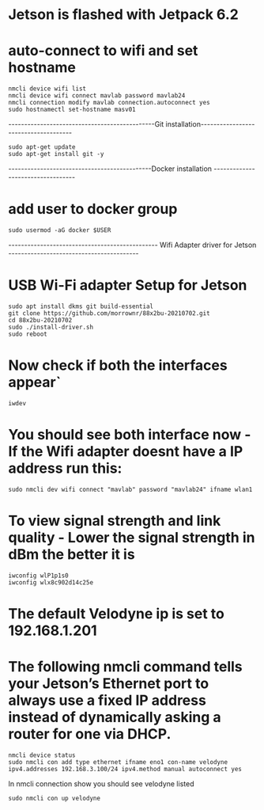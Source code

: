 # Jetson is flashed with Jetpack 6.2 


# auto-connect to wifi and set hostname
```
nmcli device wifi list
nmcli device wifi connect mavlab password mavlab24
nmcli connection modify mavlab connection.autoconnect yes
sudo hostnamectl set-hostname masv01
```
----------------------------------------------Git installation-------------------------------------
```
sudo apt-get update
sudo apt-get install git -y
```
---------------------------------------------Docker installation ----------------------------------
# add user to docker group
```
sudo usermod -aG docker $USER
```

----------------------------------------------- Wifi Adapter driver for Jetson -----------------------------------------
# USB Wi-Fi adapter Setup for Jetson
```
sudo apt install dkms git build-essential
git clone https://github.com/morrownr/88x2bu-20210702.git
cd 88x2bu-20210702
sudo ./install-driver.sh
sudo reboot
```

# Now check if both the interfaces appear`
```
iwdev
```
# You should see both interface now - If the Wifi adapter doesnt have a IP address run this:
```
sudo nmcli dev wifi connect "mavlab" password "mavlab24" ifname wlan1
```

# To view signal strength and link quality - Lower the signal strength in dBm the better it is
```
iwconfig wlP1p1s0
iwconfig wlx8c902d14c25e
```

# The default Velodyne ip is set to 192.168.1.201

# The following nmcli command tells your Jetson’s Ethernet port to always use a fixed IP address instead of dynamically asking a router for one via DHCP.
```
nmcli device status
sudo nmcli con add type ethernet ifname eno1 con-name velodyne ipv4.addresses 192.168.3.100/24 ipv4.method manual autoconnect yes
```

In nmcli connection show you should see velodyne listed

```
sudo nmcli con up velodyne
```
